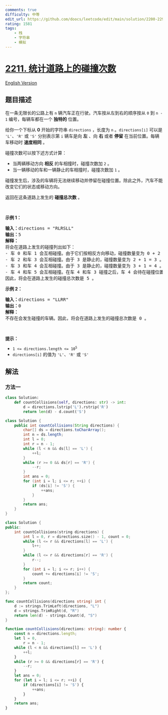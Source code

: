 ```yaml
---
comments: true
difficulty: 中等
edit_url: https://github.com/doocs/leetcode/edit/main/solution/2200-2299/2211.Count%20Collisions%20on%20a%20Road/README.md
rating: 1581
tags:
    - 栈
    - 字符串
    - 模拟
---
```


# [2211. 统计道路上的碰撞次数](https://leetcode.cn/problems/count-collisions-on-a-road)

[English Version](/solution/2200-2299/2211.Count%20Collisions%20on%20a%20Road/README_EN.md)

## 题目描述

<!-- 这里写题目描述 -->

<p>在一条无限长的公路上有 <code>n</code> 辆汽车正在行驶。汽车按从左到右的顺序按从 <code>0</code> 到 <code>n - 1</code> 编号，每辆车都在一个 <strong>独特的</strong> 位置。</p>

<p>给你一个下标从 <strong>0</strong> 开始的字符串 <code>directions</code> ，长度为 <code>n</code> 。<code>directions[i]</code> 可以是 <code>'L'</code>、<code>'R'</code> 或 <code>'S'</code> 分别表示第 <code>i</code> 辆车是向 <strong>左</strong> 、向 <strong>右</strong> 或者 <strong>停留</strong> 在当前位置。每辆车移动时 <strong>速度相同</strong> 。</p>

<p>碰撞次数可以按下述方式计算：</p>

<ul>
	<li>当两辆移动方向&nbsp;<strong>相反</strong>&nbsp;的车相撞时，碰撞次数加 <code>2</code> 。</li>
	<li>当一辆移动的车和一辆静止的车相撞时，碰撞次数加 <code>1</code> 。</li>
</ul>

<p>碰撞发生后，涉及的车辆将无法继续移动并停留在碰撞位置。除此之外，汽车不能改变它们的状态或移动方向。</p>

<p>返回在这条道路上发生的 <strong>碰撞总次数</strong> 。</p>

<p>&nbsp;</p>

<p><strong>示例 1：</strong></p>

<pre>
<strong>输入：</strong>directions = "RLRSLL"
<strong>输出：</strong>5
<strong>解释：</strong>
将会在道路上发生的碰撞列出如下：
- 车 0 和车 1 会互相碰撞。由于它们按相反方向移动，碰撞数量变为 0 + 2 = 2 。
- 车 2 和车 3 会互相碰撞。由于 3 是静止的，碰撞数量变为 2 + 1 = 3 。
- 车 3 和车 4 会互相碰撞。由于 3 是静止的，碰撞数量变为 3 + 1 = 4 。
- 车 4 和车 5 会互相碰撞。在车 4 和车 3 碰撞之后，车 4 会待在碰撞位置，接着和车 5 碰撞。碰撞数量变为 4 + 1 = 5 。
因此，将会在道路上发生的碰撞总次数是 5 。
</pre>

<p><strong>示例 2：</strong></p>

<pre>
<strong>输入：</strong>directions = "LLRR"
<strong>输出：</strong>0
<strong>解释：</strong>
不存在会发生碰撞的车辆。因此，将会在道路上发生的碰撞总次数是 0 。</pre>

<p>&nbsp;</p>

<p><strong>提示：</strong></p>

<ul>
	<li><code>1 &lt;= directions.length &lt;= 10<sup>5</sup></code></li>
	<li><code>directions[i]</code> 的值为 <code>'L'</code>、<code>'R'</code> 或 <code>'S'</code></li>
</ul>

## 解法

### 方法一

<!-- tabs:start -->

```python
class Solution:
    def countCollisions(self, directions: str) -> int:
        d = directions.lstrip('L').rstrip('R')
        return len(d) - d.count('S')
```

```java
class Solution {
    public int countCollisions(String directions) {
        char[] ds = directions.toCharArray();
        int n = ds.length;
        int l = 0;
        int r = n - 1;
        while (l < n && ds[l] == 'L') {
            ++l;
        }
        while (r >= 0 && ds[r] == 'R') {
            --r;
        }
        int ans = 0;
        for (int i = l; i <= r; ++i) {
            if (ds[i] != 'S') {
                ++ans;
            }
        }
        return ans;
    }
}
```

```cpp
class Solution {
public:
    int countCollisions(string directions) {
        int l = 0, r = directions.size() - 1, count = 0;
        while (l <= r && directions[l] == 'L') {
            l++;
        }
        while (l <= r && directions[r] == 'R') {
            r--;
        }
        for (int i = l; i <= r; i++) {
            count += directions[i] != 'S';
        }
        return count;
    }
};
```

```go
func countCollisions(directions string) int {
	d := strings.TrimLeft(directions, "L")
	d = strings.TrimRight(d, "R")
	return len(d) - strings.Count(d, "S")
}
```

```ts
function countCollisions(directions: string): number {
    const n = directions.length;
    let l = 0,
        r = n - 1;
    while (l < n && directions[l] == 'L') {
        ++l;
    }
    while (r >= 0 && directions[r] == 'R') {
        --r;
    }
    let ans = 0;
    for (let i = l; i <= r; ++i) {
        if (directions[i] != 'S') {
            ++ans;
        }
    }
    return ans;
}
```

<!-- tabs:end -->

<!-- end -->
